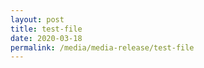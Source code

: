 ```yaml
---
layout: post 
title: test-file
date: 2020-03-18
permalink: /media/media-release/test-file
---
```



